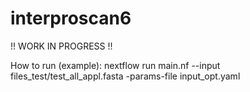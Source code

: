 # interproscan6


!! WORK IN PROGRESS !!

How to run (example):
     nextflow run main.nf --input files_test/test_all_appl.fasta -params-file input_opt.yaml
